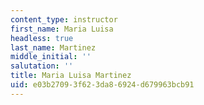 ```yaml
---
content_type: instructor
first_name: Maria Luisa
headless: true
last_name: Martinez
middle_initial: ''
salutation: ''
title: Maria Luisa Martinez
uid: e03b2709-3f62-3da8-6924-d679963bcb91
---
```


